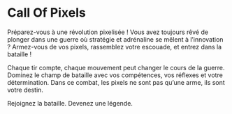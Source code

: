 # Call Of Pixels

Préparez-vous à une révolution pixelisée !
Vous avez toujours rêvé de plonger dans une guerre où stratégie et adrénaline se mêlent à l’innovation ? Armez-vous de vos pixels, rassemblez votre escouade, et entrez dans la bataille !

Chaque tir compte, chaque mouvement peut changer le cours de la guerre. Dominez le champ de bataille avec vos compétences, vos réflexes et votre détermination. Dans ce combat, les pixels ne sont pas qu’une arme, ils sont votre destin.

Rejoignez la bataille. Devenez une légende.
